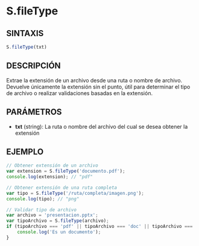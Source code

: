# S.fileType

## SINTAXIS
```javascript
S.fileType(txt)
```

## DESCRIPCIÓN
Extrae la extensión de un archivo desde una ruta o nombre de archivo. Devuelve únicamente la extensión sin el punto, útil para determinar el tipo de archivo o realizar validaciones basadas en la extensión.

## PARÁMETROS
- **txt** (string): La ruta o nombre del archivo del cual se desea obtener la extensión

## EJEMPLO
```javascript
// Obtener extensión de un archivo
var extension = S.fileType('documento.pdf');
console.log(extension); // "pdf"

// Obtener extensión de una ruta completa
var tipo = S.fileType('/ruta/completa/imagen.png');
console.log(tipo); // "png"

// Validar tipo de archivo
var archivo = 'presentacion.pptx';
var tipoArchivo = S.fileType(archivo);
if (tipoArchivo === 'pdf' || tipoArchivo === 'doc' || tipoArchivo === 'docx') {
    console.log('Es un documento');
}
```